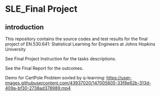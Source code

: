 # SLE_Final Project

## introduction

This repository contains the source codes and test results for the final project of EN.530.641: Statistical Learning for Engineers at Johns Hopkins University

See Final Project Instruction for the tasks descriptions.

See the Final Report for the outcomes.

Demo for CartPole Problem sovled by q-learning:
https://user-images.githubusercontent.com/43937020/147005605-33f8e62b-313d-409a-bf30-2738ad378989.mp4

